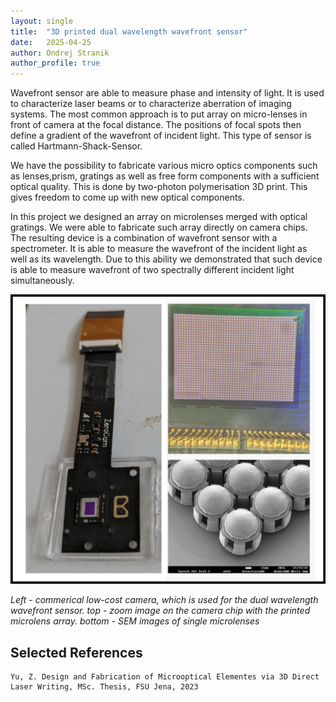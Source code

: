 ```yaml
---
layout: single
title:  "3D printed dual wavelength wavefront sensor"
date:   2025-04-25
author: Ondrej Stranik
author_profile: true
---
```



Wavefront sensor are able to measure phase and intensity of light. It is used to characterize laser beams or to characterize aberration of imaging systems. The most common approach is to put array on micro-lenses in front of camera at the focal distance. The positions of focal spots then define a gradient of the wavefront of incident light. This type of sensor is called Hartmann-Shack-Sensor.

We have the possibility to fabricate various micro optics components such as lenses,prism, gratings as well as free form components with a sufficient optical quality. This is done by two-photon polymerisation 3D print. This gives freedom to come up with new optical components. 

In this project we designed an array on microlenses merged with optical gratings. We were able to fabricate such array directly on camera chips. The resulting device is a combination of wavefront sensor with a spectrometer. It is able to measure the wavefront of the incident light as well as its wavelength. Due to this ability we demonstrated that such device is able to measure wavefront of two spectrally different incident light simultaneously. 


![DWFSensor](/assets/images/projects/DualWaveFrontSensor.png)


*Left -  commerical low-cost camera, which is used for the dual wavelength wavefront sensor. top - zoom image on the camera chip with the printed microlens array. bottom - SEM images of single microlenses*


## Selected References

```
Yu, Z. Design and Fabrication of Microoptical Elementes via 3D Direct Laser Writing, MSc. Thesis, FSU Jena, 2023
```